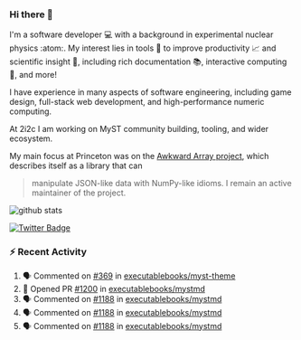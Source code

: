 ### Hi there 👋 

I'm a software developer 💻 with a background in experimental nuclear physics :atom:. My interest lies in tools :wrench: to improve productivity :chart_with_upwards_trend: and scientific insight :telescope:, including rich documentation 📚, interactive computing 🧮, and more! 

I have experience in many aspects of software engineering, including game design, full-stack web development, and high-performance numeric computing. 

At 2i2c I am working on MyST community building, tooling, and wider ecosystem. 

My main focus at Princeton was on the [Awkward Array project](awkward-array.org/), which describes itself as a library that can 
> manipulate JSON-like data with NumPy-like idioms. I remain an active maintainer of the project. 

![github stats](https://github-readme-stats.vercel.app/api?username=agoose77&show_icons=true&hide_rank=true&hide_title=true&bg_color=30,e76445,904e95&text_color=efe3ec&icon_color=efe3ec)
<!--
**agoose77/agoose77** is a ✨ _special_ ✨ repository because its `README.md` (this file) appears on your GitHub profile.

Here are some ideas to get you started:

- 🔭 I’m currently working on ...
- 🌱 I’m currently learning ...
- 👯 I’m looking to collaborate on ...
- 🤔 I’m looking for help with ...
- 💬 Ask me about ...
- 📫 How to reach me: ...
- 😄 Pronouns: ...
- ⚡ Fun fact: ...
-->

[![Twitter Badge](https://img.shields.io/twitter/follow/agoose77?style=flat-square&logo=Twitter&logoColor=white&color=cornflowerblue)](https://twitter.com/agoose77)

### :zap: Recent Activity

<!--START_SECTION:activity-->
1. 🗣 Commented on [#369](https://github.com/executablebooks/myst-theme/pull/369#issuecomment-2104768088) in [executablebooks/myst-theme](https://github.com/executablebooks/myst-theme)
2. 💪 Opened PR [#1200](https://github.com/executablebooks/mystmd/pull/1200) in [executablebooks/mystmd](https://github.com/executablebooks/mystmd)
3. 🗣 Commented on [#1188](https://github.com/executablebooks/mystmd/pull/1188#issuecomment-2103162700) in [executablebooks/mystmd](https://github.com/executablebooks/mystmd)
4. 🗣 Commented on [#1188](https://github.com/executablebooks/mystmd/pull/1188#issuecomment-2100519954) in [executablebooks/mystmd](https://github.com/executablebooks/mystmd)
5. 🗣 Commented on [#1188](https://github.com/executablebooks/mystmd/pull/1188#issuecomment-2100481428) in [executablebooks/mystmd](https://github.com/executablebooks/mystmd)
<!--END_SECTION:activity-->
